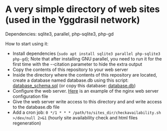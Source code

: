 #  A very simple directory of web sites (used in the Yggdrasil network)

Dependencies: sqlite3, parallel, php-sqlite3, php-gd

How to start using it:
 * Install dependencies (`sudo apt install sqlite3 parallel php-sqlite3 php-gd`); Note that after installing GNU parallel, you need to run it for the first time with the --citation parameter to hide the extra output
 * Copy the contents of this repository to your web server
 * Inside the directory where the contents of this repository are located, create a database named database.db using this script: [database_schema.sql](database_schema.sql) (or copy this database: [database.db](db_example/database.db))
 * Configure the web server. [Here](nginx/sites_dir.conf) is an example of the nginx web server configuration file
 * Give the web server write access to this directory and and write access to the database.db file
 * Add a cron job: `0 */1 * * * /path/to/sites_dir/checkavailability.sh >/dev/null 2>&1` (hourly site availability check and html files regeneration)
